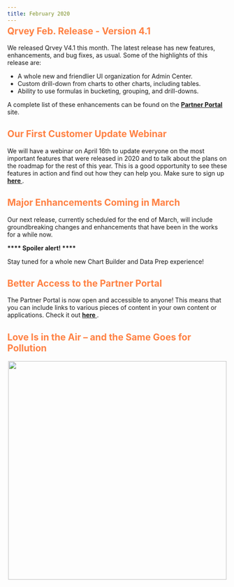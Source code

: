 ```yaml
---
title: February 2020
---
```


<h2 style="color:#FF8143; margin-top: -10px;">Qrvey Feb. Release - Version 4.1
</h2>

We released Qrvey V4.1 this month. The latest release has new features, enhancements, and bug fixes, as usual. 
Some of the highlights of this release are:

* A whole new and friendlier UI organization for Admin Center.
* Custom drill-down from charts to other charts, including tables.
* Ability to use formulas in bucketing, grouping, and drill-downs.

<!--truncate-->
 
A complete list of these enhancements can be found on the <a href="https://partners.qrvey.com/docs/release-notes/release-feb-2020/"> <strong> Partner Portal </strong> </a> site.

<h2 style="color:#FF8143"> Our First Customer Update Webinar</h2>

We will have a webinar on April 16th to update everyone on the most important features that were released in 2020 and to talk about the plans on the roadmap for the rest of this year. 
This is a good opportunity to see these features in action and find out how they can help you. Make sure to sign up <a href="https://register.gotowebinar.com/register/2826860193465570061"> <strong> here </strong> </a>. 
 
<h2 style="color:#FF8143"> Major Enhancements Coming in March</h2>

Our next release, currently scheduled for the end of March, will include groundbreaking changes and enhancements that have been in the works for a while now. 

<strong>**** Spoiler alert! ****</strong> 

Stay tuned for a whole new Chart Builder and Data Prep experience!

<h2 style="color:#FF8143"> Better Access to the Partner Portal</h2>

The Partner Portal is now open and accessible to anyone! 
This means that you can include links to various pieces of content in your own content or applications. 
Check it out <a href="https://partners.qrvey.com///"> <strong> here </strong> </a>. 

<h2 style="color:#FF8143"> Love Is in the Air – and the Same Goes for Pollution</h2>

<div>
    <img src="https://s3.amazonaws.com/cdn.qrvey.com/newsletter/infographics_february.jpg" style="margin:auto; display:block;" width="500" />
<div>






